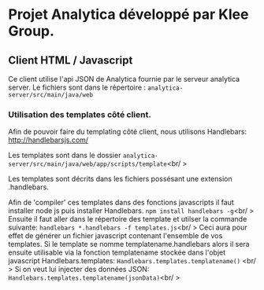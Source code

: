 # Projet Analytica développé par Klee Group.

## Client HTML / Javascript 
Ce client utilise l'api JSON de Analytica fournie par le serveur analytica server.
Le fichiers sont dans le répertoire :
``` analytica-server/src/main/java/web ```

### Utilisation des templates côté client.

Afin de pouvoir faire du templating côté client, nous utilisons Handlebars: http://handlebarsjs.com/

Les templates sont dans le dossier 
``` analytica-server/src/main/java/web/app/scripts/template ```<br/ >

Les templates sont décrits dans les fichiers possésant une extension .handlebars.

Afin de 'compiler' ces templates dans des fonctions javascripts il faut installer node js puis installer Handlebars.
``` npm install handlebars -g ```<br/ >
Ensuite il faut aller dans le répertoire des template et utilser la commande suivante:
``` handlebars *.handlebars -f templates.js ```<br/ >
Ceci aura pour effet de générer un fichier javascript contenant l'ensemble de vos templates.
Si le template se nomme templatename.handlebars alors il sera ensuite utilisable via la fonction templatename stockée dans l'objet javascript Handlebars.templates:
``` Handlebars.templates.templatename() ``` <br/ >
Si on veut lui injecter des données JSON: 
``` Handlebars.templates.templatename(jsonData) ```<br/ >